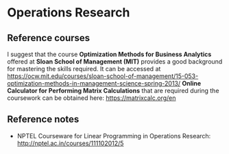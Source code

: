 # Operations Research

## Reference courses
I suggest that the course **Optimization Methods for Business Analytics** offered at **Sloan School of Management (MIT)** provides a good background for mastering the skills required. It can be accessed at https://ocw.mit.edu/courses/sloan-school-of-management/15-053-optimization-methods-in-management-science-spring-2013/ **Online Calculator for Performing Matrix Calculations** that are required during the coursework can be obtained here: https://matrixcalc.org/en


## Reference notes 
* NPTEL Courseware for Linear Programming in Operations Research: http://nptel.ac.in/courses/111102012/5

